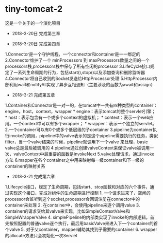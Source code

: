# tiny-tomcat-2
这是一个关于<how tomcat works>的一个演化项目


- 2018-3-20日 完成第三章

- 2018-3-20日 完成第四章

1.Connector是一个守护线程，一个connector和container是一一绑定的
2.Connector维护了一个 minProcessors 到 maxProcessors数量之间的一个processors栈,processors栈中保存了所有空闲的processor
3.LifeCycle接口规定了一系列生命周期的行为，包括start(),stop()以及添加查询和删除监听器
4.Connector将自己收到的Socket发送给HttpProcessor处理
5.HttpProcessor内部利用wait和notifyAll实现了异步互相通知（主要涉及的函数为await和assign）

- 2018-3-21 完成第五章

1.Container和Connector是一对一的，在tomcat中一共有四种类型的container：engine，host，context，wrapper
     * engine：表示tomcat的整个servlet引擎；
     * host：表示包含有一个或多个context的虚拟机；
     * context：表示一个web应用。一个context中可以有多个wrapper；
     * wrapper：表示一个独立的servlet。
2.一个container可以有0个或多个低层级的子container
3.pipeline为container执行invoke的调用，pipeline中的valve表示的是这个pipeline需要执行的任务，类似filter，当一个valve结束的时候，pipeline就调用下一个valve
来处理，basic valve总是最后被调用的
4.pipeline通过创建valveContext来保证valve被调用一次，valveContext中最重要的函数是invokeNext
5.valve处理请求，通过invoke方法
6.mapper在各个container之中用来映射每一级container和下一级的container的映射关系
   
- 2018-3-21 完成第六章

1.Lifecycle接口，规定了生命周期，包括start、stop函数和对应的六个事件，通过实现这个接口，完成对组件的生命周期进行控制
    1. 一个请求进来了，空闲的processor会监听到这个socket,processor会回调注册在connector中的container来处理
    2. 在container中，会使用pipeline来逐个调用value
    3. container的请求交给其valve来实现，比如SimpleContextValve和SimpleWrapperValve
    4. simplePipeline的内部类实现了invoke的内部逻辑，首先按照配置的普通valve逐个执行，最后用basicValve来进入下一个container的首个valve
    5. 对于父container，mapper辅助其找到子需要的container
    6. wrapper的allocate方法只会初始化一次Servlet